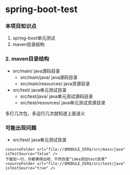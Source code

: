 # spring-boot-test


### 本项目知识点
1. spring-boot单元测试
2. maven目录结构


### 2. maven目录结构
- src/main/ java源码目录
  - src/main/java/ java源码目录
  - src/main/resources/ java资源目录
- src/test/ java单元测试目录
  - src/test/java/ java单元测试源码目录
  - src/test/resources/ java单元测试资源目录

多打几次包，多运行几次就知道上面语义


### 可能出现问题
- src/test/ java单元测试目录
```
<sourceFolder url="file://$MODULE_DIR$/src/main/java" isTestSource="false" />
下面加一行，你都猜得出吧，不然百度“idea添加test目录”
<sourceFolder url="file://$MODULE_DIR$/src/test/java" isTestSource="true" />
```


